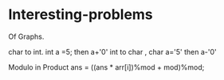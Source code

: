 # Interesting-problems
Of Graphs.


char to int. int a =5; then a+'0' 
int to char , char a='5' then  a-'0'

Modulo in Product
ans = ((ans * arr[i])%mod + mod)%mod;
 
